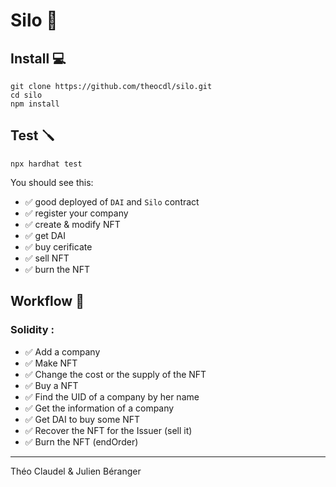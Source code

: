 # Silo 🌽

## Install 💻

```shell
git clone https://github.com/theocdl/silo.git
cd silo
npm install
```

## Test 🪛

```shell
npx hardhat test
```

You should see this:

- ✅ good deployed of `DAI` and `Silo` contract
- ✅ register your company
- ✅ create & modify NFT
- ✅ get DAI
- ✅ buy cerificate
- ✅ sell NFT
- ✅ burn the NFT

## Workflow 📜

### Solidity :

- ✅ Add a company
- ✅ Make NFT
- ✅ Change the cost or the supply of the NFT
- ✅ Buy a NFT
- ✅ Find the UID of a company by her name
- ✅ Get the information of a company
- ✅ Get DAI to buy some NFT
- ✅ Recover the NFT for the Issuer (sell it)
- ✅ Burn the NFT (endOrder)

---

Théo Claudel & Julien Béranger
